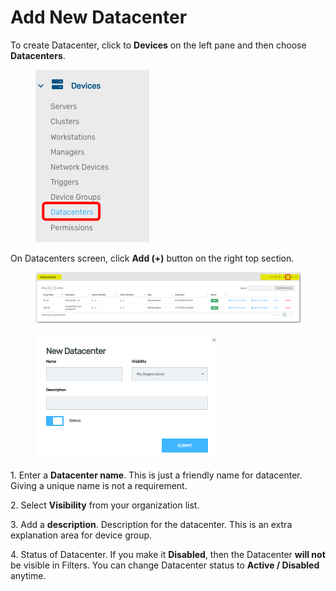 # Add New Datacenter

To create Datacenter, click to **Devices** on the left pane and then choose **Datacenters**.

<div align="left">

<figure><img src="../../../.gitbook/assets/image (383).png" alt=""><figcaption></figcaption></figure>

</div>

On Datacenters screen, click **Add (+)** button on the right top section.

<figure><img src="../../../.gitbook/assets/image (384).png" alt=""><figcaption></figcaption></figure>

<div align="left">

<figure><img src="../../../.gitbook/assets/image (385).png" alt="" width="294"><figcaption></figcaption></figure>

</div>

1\.      Enter a **Datacenter name**. This is just a friendly name for datacenter. Giving a unique name is not a requirement.

2\.      Select **Visibility** from your organization list.

3\.      Add a **description**. Description for the datacenter. This is an extra explanation area for device group.&#x20;

4\.      Status of Datacenter. If you make it **Disabled**, then the Datacenter **will not** be visible in Filters. You can change Datacenter status to **Active / Disabled** anytime.
